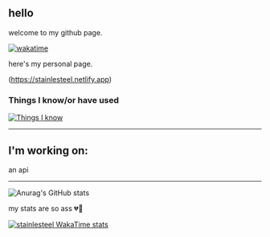 ## hello
welcome to my github page.

[![wakatime](https://wakatime.com/badge/user/6cf55f37-3a94-4bd7-9c21-e0334f3b590c.svg)](https://wakatime.com/@6cf55f37-3a94-4bd7-9c21-e0334f3b590c)

here's my personal page.

(https://stainlesteel.netlify.app)
### Things I know/or have used
[![Things I know](https://skillicons.dev/icons?i=python,html,css,netlify,linux,docker,vscode)](https://skillicons.dev)
***
## I'm working on:
an api
***
![Anurag's GitHub stats](https://github-readme-stats.vercel.app/api?username=stainlesteel&show_icons=true&theme=vue-dark)

my stats are so ass 💔🥀

[![stainlesteel WakaTime stats](https://github-readme-stats.vercel.app/api/wakatime?username=stainlesteel&theme=vue-dark)](https://github.com/anuraghazra/github-readme-stats)
